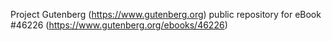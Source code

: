 Project Gutenberg (https://www.gutenberg.org) public repository for eBook #46226 (https://www.gutenberg.org/ebooks/46226)
